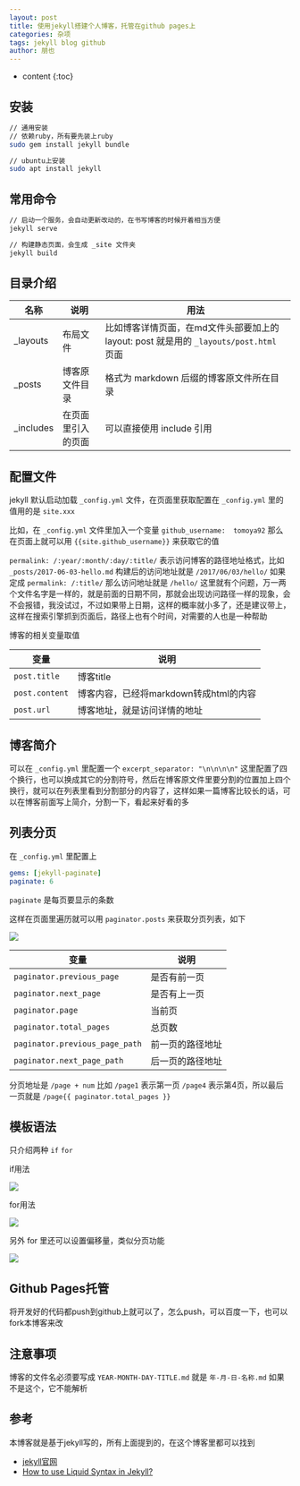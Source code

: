 ```yaml
---
layout: post
title: 使用jekyll搭建个人博客，托管在github pages上
categories: 杂项
tags: jekyll blog github
author: 朋也
---
```


* content
{:toc}

## 安装

```sh
// 通用安装
// 依赖ruby，所有要先装上ruby
sudo gem install jekyll bundle

// ubuntu上安装
sudo apt install jekyll
```




## 常用命令

```sh
// 启动一个服务，会自动更新改动的，在书写博客的时候开着相当方便
jekyll serve

// 构建静态页面，会生成 _site 文件夹
jekyll build
```

## 目录介绍

| 名称      | 说明               | 用法                                                                                   |
|-----------|--------------------|----------------------------------------------------------------------------------------|
| _layouts  | 布局文件           | 比如博客详情页面，在md文件头部要加上的 layout: post 就是用的 `_layouts/post.html` 页面 |
| _posts    | 博客原文件目录     | 格式为 markdown 后缀的博客原文件所在目录                                               |
| _includes | 在页面里引入的页面 | 可以直接使用 include 引用                                                              |

## 配置文件

jekyll 默认启动加载 `_config.yml` 文件，在页面里获取配置在 `_config.yml` 里的值用的是 `site.xxx`

比如，在 `_config.yml` 文件里加入一个变量 `github_username:  tomoya92` 那么在页面上就可以用 `{{site.github_username}}` 来获取它的值

`permalink: /:year/:month/:day/:title/` 表示访问博客的路径地址格式，比如 `_posts/2017-06-03-hello.md` 构建后的访问地址就是 `/2017/06/03/hello/` 如果定成 `permalink: /:title/` 那么访问地址就是 `/hello/` 这里就有个问题，万一两个文件名字是一样的，就是前面的日期不同，那就会出现访问路径一样的现象，会不会报错，我没试过，不过如果带上日期，这样的概率就小多了，还是建议带上，这样在搜索引擎抓到页面后，路径上也有个时间，对需要的人也是一种帮助

博客的相关变量取值

| 变量           | 说明                                   |
|----------------|----------------------------------------|
| `post.title`   | 博客title                              |
| `post.content` | 博客内容，已经将markdown转成html的内容 |
| `post.url`     | 博客地址，就是访问详情的地址           |

## 博客简介

可以在 `_config.yml` 里配置一个 `excerpt_separator: "\n\n\n\n"` 这里配置了四个换行，也可以换成其它的分割符号，然后在博客原文件里要分割的位置加上四个换行，就可以在列表里看到分割部分的内容了，这样如果一篇博客比较长的话，可以在博客前面写上简介，分割一下，看起来好看的多

## 列表分页

在 `_config.yml` 里配置上

```yml
gems: [jekyll-paginate]
paginate: 6
```

`paginate` 是每页要显示的条数

这样在页面里遍历就可以用 `paginator.posts` 来获取分页列表，如下

![](https://tomoya92.github.io/imgs/QQ图片20170603152948.png)

变量                           | 说明
-------------------------------|-----------------
`paginator.previous_page`      | 是否有前一页
`paginator.next_page`          | 是否有上一页
`paginator.page`               | 当前页
`paginator.total_pages`        | 总页数
`paginator.previous_page_path` | 前一页的路径地址
`paginator.next_page_path`     | 后一页的路径地址

分页地址是 `/page + num` 比如 `/page1` 表示第一页 `/page4` 表示第4页，所以最后一页就是 `/page{{ paginator.total_pages }}`

## 模板语法

只介绍两种 `if` `for`

if用法

![](https://tomoya92.github.io/imgs/QQ截图20170603153032.png)

for用法

![](https://tomoya92.github.io/imgs/QQ图片20170603152948.png)

另外 for 里还可以设置偏移量，类似分页功能

![](https://tomoya92.github.io/imgs/QQ截图20170603153010.png)

## Github Pages托管

将开发好的代码都push到github上就可以了，怎么push，可以百度一下，也可以fork本博客来改

## 注意事项

博客的文件名必须要写成 `YEAR-MONTH-DAY-TITLE.md` 就是 `年-月-日-名称.md` 如果不是这个，它不能解析

## 参考

本博客就是基于jekyll写的，所有上面提到的，在这个博客里都可以找到

- [jekyll官网](http://jekyllrb.com/)
- [How to use Liquid Syntax in Jekyll?](https://blog.webjeda.com/jekyll-liquid/)

